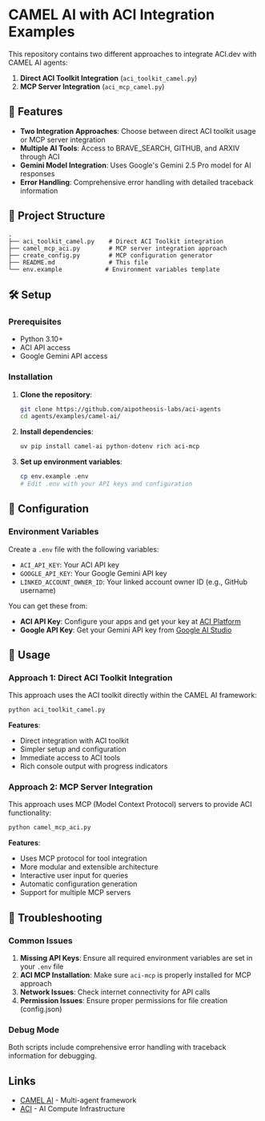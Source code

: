# CAMEL AI with ACI Integration Examples

This repository contains two different approaches to integrate ACI.dev with CAMEL AI agents:

1. **Direct ACI Toolkit Integration** (`aci_toolkit_camel.py`)
2. **MCP Server Integration** (`aci_mcp_camel.py`)

## 🚀 Features

- **Two Integration Approaches**: Choose between direct ACI toolkit usage or MCP server integration
- **Multiple AI Tools**: Access to BRAVE_SEARCH, GITHUB, and ARXIV through ACI
- **Gemini Model Integration**: Uses Google's Gemini 2.5 Pro model for AI responses
- **Error Handling**: Comprehensive error handling with detailed traceback information

## 📁 Project Structure

```
.
├── aci_toolkit_camel.py    # Direct ACI Toolkit integration
├── camel_mcp_aci.py        # MCP server integration approach
├── create_config.py        # MCP configuration generator
├── README.md               # This file
└── env.example            # Environment variables template
```

## 🛠️ Setup

### Prerequisites

- Python 3.10+
- ACI API access
- Google Gemini API access

### Installation

1. **Clone the repository**:

   ```bash
   git clone https://github.com/aipotheosis-labs/aci-agents
   cd agents/examples/camel-ai/
   ```

2. **Install dependencies**:

   ```bash
   uv pip install camel-ai python-dotenv rich aci-mcp
   ```

3. **Set up environment variables**:
   ```bash
   cp env.example .env
   # Edit .env with your API keys and configuration
   ```

## 🔧 Configuration

### Environment Variables

Create a `.env` file with the following variables:

- `ACI_API_KEY`: Your ACI API key
- `GOOGLE_API_KEY`: Your Google Gemini API key
- `LINKED_ACCOUNT_OWNER_ID`: Your linked account owner ID (e.g., GitHub username)

You can get these from:

- **ACI API Key**: Configure your apps and get your key at [ACI Platform](https://platform.aci.dev/apps)
- **Google API Key**: Get your Gemini API key from [Google AI Studio](https://aistudio.google.com/)

## 🎯 Usage

### Approach 1: Direct ACI Toolkit Integration

This approach uses the ACI toolkit directly within the CAMEL AI framework:

```bash
python aci_toolkit_camel.py
```

**Features**:

- Direct integration with ACI toolkit
- Simpler setup and configuration
- Immediate access to ACI tools
- Rich console output with progress indicators

### Approach 2: MCP Server Integration

This approach uses MCP (Model Context Protocol) servers to provide ACI functionality:

```bash
python camel_mcp_aci.py
```

**Features**:

- Uses MCP protocol for tool integration
- More modular and extensible architecture
- Interactive user input for queries
- Automatic configuration generation
- Support for multiple MCP servers

## 🔧 Troubleshooting

### Common Issues

1. **Missing API Keys**: Ensure all required environment variables are set in your `.env` file
2. **ACI MCP Installation**: Make sure `aci-mcp` is properly installed for MCP approach
3. **Network Issues**: Check internet connectivity for API calls
4. **Permission Issues**: Ensure proper permissions for file creation (config.json)

### Debug Mode

Both scripts include comprehensive error handling with traceback information for debugging.

## Links

- [CAMEL AI](https://github.com/camel-ai/camel) - Multi-agent framework
- [ACI](https://github.com/aci-labs) - AI Compute Infrastructure
